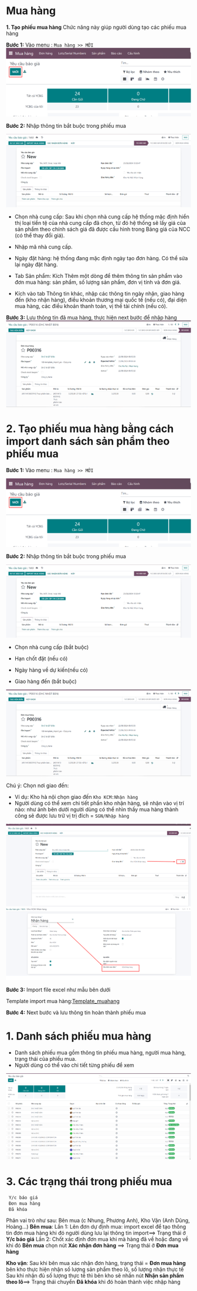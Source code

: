 # Mua hàng
**1. Tạo phiếu mua hàng**
Chức năng này giúp người dùng tạo các phiếu mua hàng

**Bước 1:** Vào menu : ```Mua hàng >> MỚI```
![alt text](./ảnh/image-9.png)

**Bước 2:**  Nhập thông tin bắt buộc trong phiếu mua 
 
![alt text](./ảnh/image-13.png)
+ Chọn nhà cung cấp: Sau khi chọn nhà cung cấp hệ thống mặc định hiển thị loại tiền tệ của nhà cung cấp đã chọn, từ đó hệ thống sẽ lấy giá của sản phẩm theo chính sách giá đã được cấu hình trong Bảng giá của NCC (có thể thay đổi giá).

+ Nhập mã nhà cung cấp.

+ Ngày đặt hàng: hệ thống đang mặc định ngày tạo đơn hàng. Có thể sửa lại ngày đặt hàng.

+ Tab Sản phẩm: Kích Thêm một dòng để thêm thông tin sản phẩm vào đơn mua hàng: sản phẩm, số lượng sản phẩm, đơn vị tính và đơn giá.

+ Kích vào tab Thông tin khác, nhập các thông tin ngày nhận, giao hàng đến (kho nhận hàng), điều khoản thương mại quốc tế (nếu có), đại diện mua hàng, các điều khoản thanh toán, vị thế tài chính (nếu có).

**Bước 3:** Lưu thông tin đã mua hàng, thực hiện next bước để nhập hàng
![alt text](./ảnh/image-11.png)

# 2. Tạo phiếu mua hàng bằng cách import danh sách sản phẩm theo phiếu mua

**Bước 1:** Vào menu : ```Mua hàng >> MỚI```

![alt text](./ảnh/image-9.png)

**Bước 2:** Nhập thông tin bắt buộc trong phiếu mua 
 
![alt text](./ảnh/image-13.png)
+ Chọn nhà cung cấp (bắt buộc)

+ Hạn chốt đặt (nếu có)

+ Ngày hàng về dự kiến(nếu có)

+ Giao hàng đến (bắt buộc)

![alt text](./ảnh/image-11.png)

Chú ý: Chọn nơi giao đến:
+ Ví dụ: Kho hà nội chọn giao đến ```Kho KCM:Nhận hàng```
+ Người dùng có thể xem chi tiết phần kho nhận hàng, sẽ nhận vào vị trí nào: như ảnh bên dưới người dùng có thể nhìn thấy mua hàng thành công sẽ được lưu trữ vị trị đích = ```SGN/Nhập hàng```

![alt text](./ảnh/image.png)
![alt text](./ảnh/image-1.png)

**Bước 3:** Import file excel như mẫu bên dưới

Template import mua hàng:<a href=" https://docs.google.com/spreadsheets/d/1yH5lBiIk_bdZguTYqMTyBY9PlUsk1-OD/edit?gid=637660824#gid=637660824">Template_muahang</a>

**Bước 4:** Next bước và lưu thông tin hoàn thành phiếu mua

# 1. Danh sách phiếu mua hàng
+ Danh sách phiếu mua gồm thông tin phiếu mua hàng, người mua hàng, trạng thái của phiếu mua.
+ Người dùng có thể vào chi tiết từng phiếu để xem 

![alt text](./ảnh/image-14.png)

# 3. Các trạng thái trong phiếu mua

     Y/c báo giá
     Đơn mua hàng
     Đã khóa

Phân vai trò như sau: Bên mua (c Nhung, Phương Anh), Kho Vận (Anh Dũng, Hoàng...)
**Bên mua**: 
        Lần 1: Lên đơn dự định mua: import excel để tạo thông tin đơn mua hàng khi đó người dùng lưu lại thông tin import==> Trạng thái ở **Y/c báo giá**
        Lần 2: Chốt xác định đơn mua khi mà hàng đã về hoặc đang về khi đó **Bên mua** chọn nút **Xác nhận đơn hàng** ==> Trạng thái ở **Đơn mua hàng**

**Kho vận**: 
         Sau khi bên mua xác nhận đơn hàng, trạng thái = **Đơn mua hàng** bên kho thực hiện nhận số lượng sản phẩm theo lô, số lượng nhận thực tế
         Sau khi nhận đủ số lượng thực tế thì bên kho sẽ nhấn nút **Nhận sản phẩm theo lô**==> Trạng thái chuyển **Đã khóa** khi đó hoàn thành việc nhập hàng
